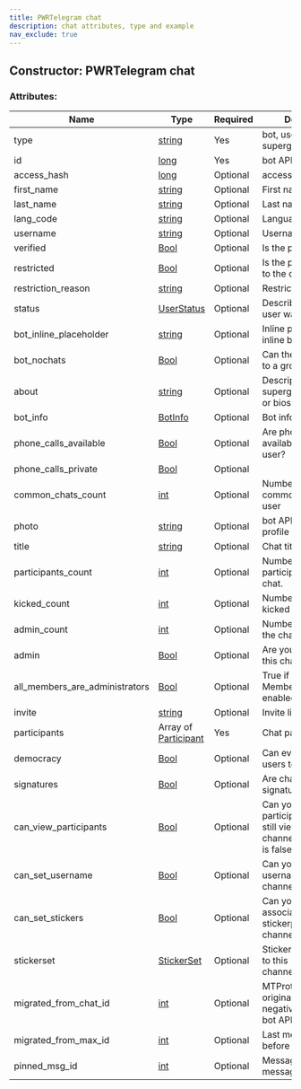 ```yaml
---
title: PWRTelegram chat
description: chat attributes, type and example
nav_exclude: true
---
```

## Constructor: PWRTelegram chat  



### Attributes:

| Name     |    Type       | Required |Description|
|----------|---------------|----------|-----------|
|type|[string](API_docs/types/string.md) | Yes|bot, user, channel, supergroup or chat|
|id|[long](API_docs/types/long.md) | Yes|bot API chat id|
|access\_hash|[long](API_docs/types/long.md) | Optional|access hash of peer|
|first\_name|[string](API_docs/types/string.md) | Optional|First name of the user|
|last\_name|[string](API_docs/types/string.md) | Optional|Last name of the user|
|lang\_code|[string](API_docs/types/string.md) | Optional|Language of the user|
|username|[string](API_docs/types/string.md) | Optional|Username|
|verified|[Bool](API_docs/types/Bool.md) | Optional|Is the peer official?|
|restricted|[Bool](API_docs/types/Bool.md) | Optional|Is the peer restricted to the current user?|
|restriction\_reason|[string](API_docs/types/string.md) | Optional|Restriction reason|
|status|[UserStatus](API_docs/types/UserStatus.md) | Optional|Describes last time user was online|
|bot\_inline\_placeholder|[string](API_docs/types/string.md) | Optional|Inline placeholder of inline bot|
|bot\_nochats|[Bool](API_docs/types/Bool.md) | Optional|Can the bot be added to a group|
|about|[string](API_docs/types/string.md) | Optional|Description of supergroups/channels or bios of users|
|bot\_info|[BotInfo](API_docs/types/BotInfo.md) | Optional|Bot info of bots|
|phone\_calls\_available|[Bool](API_docs/types/Bool.md) | Optional|Are phone calls available for that user?|
|phone\_calls\_private|[Bool](API_docs/types/Bool.md) | Optional||
|common\_chats\_count|[int](API_docs/types/int.md) | Optional|Number of chats in common with that user|
|photo|[string](API_docs/types/string.md) | Optional|bot API file object the profile picture|
|title|[string](API_docs/types/string.md) | Optional|Chat title|
|participants\_count|[int](API_docs/types/int.md) | Optional|Number of participants in the chat.|
|kicked\_count|[int](API_docs/types/int.md) | Optional|Number of users kicked from the chat.|
|admin\_count|[int](API_docs/types/int.md) | Optional|Number of admins in the chat.|
|admin|[Bool](API_docs/types/Bool.md) | Optional|Are you an admin in this chat?|
|all\_members\_are\_administrators|[Bool](API_docs/types/Bool.md) | Optional|True if a group has ‘All Members Are Admins’ enabled.|
|invite|[string](API_docs/types/string.md) | Optional|Invite link of the chat|
|participants|Array of [Participant](Participant.md) | Yes|Chat participants|
|democracy|[Bool](API_docs/types/Bool.md) | Optional|Can everyone add users to this chat?|
|signatures|[Bool](API_docs/types/Bool.md) | Optional|Are channel signatures enabled?|
|can\_view\_participants|[Bool](API_docs/types/Bool.md) | Optional|Can you view participants (you can still view the bots in channels even if this is false)|
|can\_set\_username|[Bool](API_docs/types/Bool.md) | Optional|Can you set the username of this channel/supergroup?|
|can\_set\_stickers|[Bool](API_docs/types/Bool.md) | Optional|Can you set the associated stickerpack of this channel/supergroup?|
|stickerset|[StickerSet](API_docs/types/StickerSet.md) | Optional|StickerSet associtaed to this channel/supergroup|
|migrated\_from\_chat\_id|[int](API_docs/types/int.md) | Optional|MTProto chat id of the original chat (render it negative to make it a bot API chat id)|
|migrated\_from\_max\_id|[int](API_docs/types/int.md) | Optional|Last message id before migration|
|pinned\_msg\_id|[int](API_docs/types/int.md) | Optional|Message id of pinned message|


